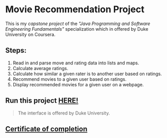 # **Movie Recommendation Project**

This is my *capstone project* of the *"Java Programming and Software Engineering Fundamentals"* specialization which in offered by Duke University on Coursera.

## Steps:
1. Read in and parse move and rating data into lists and maps.
2. Calculate average ratings.
3. Calculate how similar a given rater is to another user based on ratings.
4. Recommend movies to a given user based on ratings.
5. Display recommended movies for a given user on a webpage.

## Run this project [HERE!](https://www.dukelearntoprogram.com//capstone/recommender.php?id=xqsLtSbzOkCgjA)
> The interface is offered by Duke University.

## [Certificate of completion](https://www.coursera.org/account/accomplishments/certificate/EM3NHLPD6CPE)
